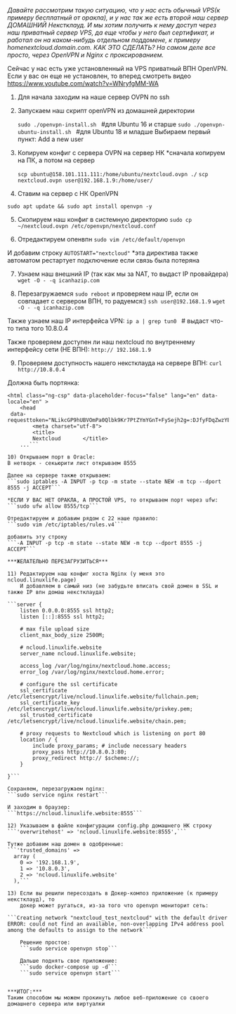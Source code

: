
_Давайте рассмотрим такую ситуацию, что у нас есть обычный VPS(к примеру бесплатный от оракла),
и у нас так же есть второй наш сервер ДОМАШНИЙ Некстклауд. 
И мы хотим получить к нему доступ через наш приватный сервер VPS, да еще чтобы у него был
сертификат, и работал он на каком-нибудь отдельном поддомене, к примеру homenextcloud.domain.com.
КАК ЭТО СДЕЛАТЬ? На самом деле все просто, через OpenVPN и Nginx с проксированием._

Сейчас у нас есть уже установленный на VPS приватный ВПН OpenVPN. Если у вас он еще не установлен,
то вперед смотреть видео https://www.youtube.com/watch?v=WNryfgMM-WA

1) Для начала заходим на наше сервер OVPN по ssh

2) Запускаем наш скрипт openVPN из домашней директории

   ```sudo ./openvpn-install.sh ```   		#для Ubuntu 16 и старше
   ```sudo ./openvpn-ubuntu-install.sh ```    #для Ubuntu 18 и младше
   Выбираем первый пункт: Add a new user
   
3) Копируем конфиг с сервера OVPN на сервер НК
   *сначала копируем на ПК, а потом на сервер

   ```scp ubuntu@158.101.111.111:/home/ubuntu/nextcloud.ovpn ./```
   ```scp nextcloud.ovpn user@192.168.1.9:/home/user/```

4) Ставим на сервер с НК OpenVPN

```sudo apt update && sudo apt install openvpn -y```

5) Скопируем наш конфиг в системную директорию
```sudo cp ~/nextcloud.ovpn /etc/openvpn/nextcloud.conf```

6) Отредактируем опенвпн
```sudo vim /etc/default/openvpn```

И добавим строку
```AUTOSTART="nextcloud"```
*эта директива также автоматом рестартует подключение если связь была потеряна

7) Узнаем наш внешний IP (так как мы за NAT, то выдаст IP провайдера)
```wget -O - -q icanhazip.com```

8) Перезагружаемся ```sudo reboot``` и проверяем наш IP, если он совпадает с сервером ВПН, то радуемся:)
```ssh user@192.168.1.9```
```wget -O - -q icanhazip.com```

Также узнаем наш IP интерфейса VPN:
```ip a | grep tun0 ```       # выдаст что-то типа того 10.8.0.4

Также проверяем доступен ли наш nextcloud по внутреннему интерфейсу сети (НЕ ВПН):
```http:// 192.168.1.9```

9) Проверяем доступность нашего некстклауда на сервере ВПН: 
```curl http://10.8.0.4```

Должна быть портянка:
```<!DOCTYPE html>
<html class="ng-csp" data-placeholder-focus="false" lang="en" data-locale="en" >
	<head
 data-requesttoken="NLikcGP9hUBVOmPa0Qlbk9Kr7PtZYmYGnT+FySejh2g=:DJfyFDqZwzYEAymY4Gc9wYbKtcgbDRww2HGxmH75wA4=">
		<meta charset="utf-8">
		<title>
		Nextcloud		</title>
    ...```
    
10) Открываем порт в Oracle:
В нетворк - секьюрити лист открываем 8555

Далее на сервере также открываем:
```sudo iptables -A INPUT -p tcp -m state --state NEW -m tcp --dport 8555 -j ACCEPT```

*ЕСЛИ У ВАС НЕТ ОРАКЛА, А ПРОСТОЙ VPS, то открываем порт через ufw:
```sudo ufw allow 8555/tcp```

Отредактируем и добавим рядом с 22 наше правило:
```sudo vim /etc/iptables/rules.v4```

добавить эту строку
```-A INPUT -p tcp -m state --state NEW -m tcp --dport 8555 -j ACCEPT```

***ЖЕЛАТЕЛЬНО ПЕРЕЗАГРУЗИТЬСЯ***

11) Редактируем наш конфиг хоста Nginx (у меня это ncloud.linuxlife.page)
    И добавляем в самый низ (не забудьте вписать свой домен в SSL и также IP впн домаш некстклауда)

```server {
    listen 0.0.0.0:8555 ssl http2;
    listen [::]:8555 ssl http2;

    # max file upload size
    client_max_body_size 2500M;

    # ncloud.linuxlife.website
    server_name ncloud.linuxlife.website;

    access_log /var/log/nginx/nextcloud.home.access;
    error_log /var/log/nginx/nextcloud.home.error;

    # configure the ssl certificate
    ssl_certificate /etc/letsencrypt/live/ncloud.linuxlife.website/fullchain.pem;
    ssl_certificate_key /etc/letsencrypt/live/ncloud.linuxlife.website/privkey.pem;
    ssl_trusted_certificate /etc/letsencrypt/live/ncloud.linuxlife.website/chain.pem;

    # proxy requests to Nextcloud which is listening on port 80
    location / {
        include proxy_params; # include necessary headers
        proxy_pass http://10.8.0.3:80;
        proxy_redirect http:// $scheme://;
    }

}```

Сохраняем, перезагружаем nginx: 
```sudo service nginx restart```

И заходим в браузер:
```https://ncloud.linuxlife.website:8555```

12) Указываем в файле конфигурации config.php домашнего НК строку
```'overwritehost' => 'ncloud.linuxlife.website:8555',```

Тутже добавим наш домен в одобренные:
```'trusted_domains' => 
  array (
    0 => '192.168.1.9',
    1 => '10.8.0.3',
    2 => 'ncloud.linuxlife.website'  
  ),```

13) Если вы решили пересоздать в Докер-композ приложение (к примеру некстклауд), то
	докер может ругаться, из-за того что openvpn мониторит сеть:

```Creating network "nextcloud_test_nextcloud" with the default driver
ERROR: could not find an available, non-overlapping IPv4 address pool among the defaults to assign to the network```

	Решение простое:
	```sudo service openvpn stop```

	Дальше поднять свое приложение:
	```sudo docker-compose up -d```
	```sudo service openvpn start```


***ИТОГ:***
Таким способом мы можем прокинуть любое веб-приложение со своего домашнего сервера или виртуалки






